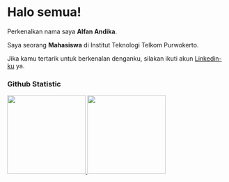 # Halo semua! 
 
Perkenalkan nama saya **Alfan Andika**.<br>
 
Saya seorang **Mahasiswa** di Institut Teknologi Telkom Purwokerto.<br>
 
Jika kamu tertarik untuk berkenalan denganku, silakan ikuti akun [Linkedin-ku](https://www.linkedin.com/in/fannn13/) ya.
 
### Github Statistic
<p align="left">
<a href="https://github.com/penuliscode">
  <img height="180em" src="https://github-readme-stats-eight-theta.vercel.app/api?username=penuliscode&show_icons=true&theme=algolia&include_all_commits=true&count_private=true"/>
  <img height="180em" src="https://github-readme-stats-eight-theta.vercel.app/api/top-langs/?username=penuliscode&layout=compact&layout=compact&theme=algolia"/>
</a>
</p>
